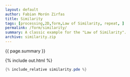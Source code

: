 ```yaml
---   
layout: default
author: Fabian Morón Zirfas
title: Similarity
tags: [processing,2D,form,Law of Similarity, repeat, ]
permalink: /form/similarity/
summary: A classic example for the "Law of Similarity". 
archive: similarity.zip
---  
```


<div class="hero">{{ page.summary }}</div>

<!-- more -->

{% include out.html %}

```java
{% include_relative similarity.pde %}
```


